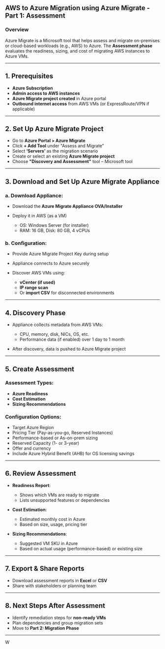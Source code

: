 

## **AWS to Azure Migration using Azure Migrate - Part 1: Assessment**

### **Overview**

Azure Migrate is a Microsoft tool that helps assess and migrate on-premises or cloud-based workloads (e.g., AWS) to Azure. The **Assessment phase** evaluates the readiness, sizing, and cost of migrating AWS instances to Azure VMs.

---

## **1. Prerequisites**

* **Azure Subscription**
* **Admin access to AWS instances**
* **Azure Migrate project created** in Azure portal
* **Outbound internet access** from AWS VMs (or ExpressRoute/VPN if applicable)

---

## **2. Set Up Azure Migrate Project**

* Go to **Azure Portal > Azure Migrate**
* Click **+ Add Tool** under "Assess and Migrate"
* Select **‘Servers’** as the migration scenario
* Create or select an existing **Azure Migrate project**
* Choose **"Discovery and Assessment"** tool – Microsoft tool

---

## **3. Download and Set Up Azure Migrate Appliance**

### a. Download Appliance:

* Download the **Azure Migrate Appliance OVA/Installer**
* Deploy it in AWS (as a VM)

  * OS: Windows Server (for installer)
  * RAM: 16 GB, Disk: 80 GB, 4 vCPUs

### b. Configuration:

* Provide Azure Migrate Project Key during setup
* Appliance connects to Azure securely
* Discover AWS VMs using:

  * **vCenter (if used)**
  * **IP range scan**
  * Or **import CSV** for disconnected environments

---

## **4. Discovery Phase**

* Appliance collects metadata from AWS VMs:

  * CPU, memory, disk, NICs, OS, etc.
  * Performance data (if enabled) over 1 day to 1 month
* After discovery, data is pushed to Azure Migrate project

---

## **5. Create Assessment**

### Assessment Types:

* **Azure Readiness**
* **Cost Estimation**
* **Sizing Recommendations**

### Configuration Options:

* Target Azure Region
* Pricing Tier (Pay-as-you-go, Reserved Instances)
* Performance-based or As-on-prem sizing
* Reserved Capacity (1- or 3-year)
* Offer and currency
* Include Azure Hybrid Benefit (AHB) for OS licensing savings

---

## **6. Review Assessment**

* **Readiness Report**:

  * Shows which VMs are ready to migrate
  * Lists unsupported features or dependencies

* **Cost Estimation**:

  * Estimated monthly cost in Azure
  * Based on size, usage, pricing tier

* **Sizing Recommendations**:

  * Suggested VM SKU in Azure
  * Based on actual usage (performance-based) or existing size

---

## **7. Export & Share Reports**

* Download assessment reports in **Excel** or **CSV**
* Share with stakeholders or planning team

---

## **8. Next Steps After Assessment**

* Identify remediation steps for **non-ready VMs**
* Plan dependencies and group migration sets
* Move to **Part 2: Migration Phase**

---

W
